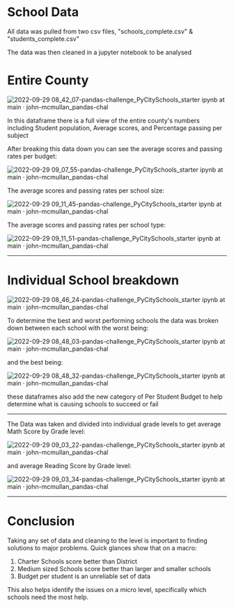 # School Data

All data was pulled from two csv files, "schools_complete.csv" & "students_complete.csv"

The data was then cleaned in a jupyter notebook to be analysed


# Entire County

![2022-09-29 08_42_07-pandas-challenge_PyCitySchools_starter ipynb at main · john-mcmullan_pandas-chal](https://user-images.githubusercontent.com/100164773/193034476-1141771c-8cdc-4b12-9e8d-214dc6e3c6e3.png)

In this dataframe there is a full view of the entire county's numbers including Student population, Average scores, and Percentage passing per subject

After breaking this data down you can see the average scores and passing rates per budget:

![2022-09-29 09_07_55-pandas-challenge_PyCitySchools_starter ipynb at main · john-mcmullan_pandas-chal](https://user-images.githubusercontent.com/100164773/193039964-7c9c4b32-1597-44bd-8b3b-db54a777856d.png)

The average scores and passing rates per school size:

![2022-09-29 09_11_45-pandas-challenge_PyCitySchools_starter ipynb at main · john-mcmullan_pandas-chal](https://user-images.githubusercontent.com/100164773/193040539-d18a5a9f-4698-4af4-a93f-e51f8a6b0ad1.png)

The average scores and passing rates per school type:

![2022-09-29 09_11_51-pandas-challenge_PyCitySchools_starter ipynb at main · john-mcmullan_pandas-chal](https://user-images.githubusercontent.com/100164773/193040667-62e540c7-52d3-489e-b82c-111f6ff1696b.png)

<hr>

# Individual School breakdown

![2022-09-29 08_46_24-pandas-challenge_PyCitySchools_starter ipynb at main · john-mcmullan_pandas-chal](https://user-images.githubusercontent.com/100164773/193035109-4ff8dbc4-6933-40d7-ad1d-be4af9fb7d8f.png)

To determine the best and worst performing schools the data was broken down between each school with the worst being:

![2022-09-29 08_48_03-pandas-challenge_PyCitySchools_starter ipynb at main · john-mcmullan_pandas-chal](https://user-images.githubusercontent.com/100164773/193035453-6f55f64c-3391-47bf-87de-9a020aa5905c.png)

and the best being:

![2022-09-29 08_48_32-pandas-challenge_PyCitySchools_starter ipynb at main · john-mcmullan_pandas-chal](https://user-images.githubusercontent.com/100164773/193035551-e7743f91-6436-4da7-850c-2df4a382d9e7.png)

these dataframes also add the new category of Per Student Budget to help determine what is causing schools to succeed or fail

<hr>

The Data was taken and divided into individual grade levels to get average Math Score by Grade level:

![2022-09-29 09_03_22-pandas-challenge_PyCitySchools_starter ipynb at main · john-mcmullan_pandas-chal](https://user-images.githubusercontent.com/100164773/193039234-e2b474ff-5623-4e36-90a1-a14bfe1ac2ea.png)

and average Reading Score by Grade level:

![2022-09-29 09_03_34-pandas-challenge_PyCitySchools_starter ipynb at main · john-mcmullan_pandas-chal](https://user-images.githubusercontent.com/100164773/193039351-a3d74db6-891b-4ce4-bf16-dad1179fcbc2.png)

<hr>

# Conclusion

Taking any set of data and cleaning to the level is important to finding solutions to major problems. Quick glances show that on a macro:

1. Charter Schools score better than District
2. Medium sized Schools score better than larger and smaller schools
3. Budget per student is an unreliable set of data

This also helps identify the issues on a micro level, specifically which schools need the most help.

